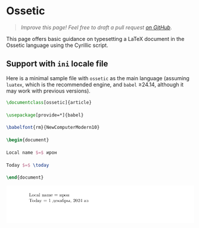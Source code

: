 # Ossetic

<blockquote>
  <p><em>Improve this page! Feel free to draft a pull request <a href="https://github.com/latex3/babel/tree/docs/docs">on GitHub</a></em>.</p>
</blockquote>

This page offers basic guidance on typesetting a LaTeX document in the
Ossetic language using the Cyrillic script.

## Support with `ini` locale file

Here is a minimal sample file with `ossetic` as the main language
(assuming `luatex`, which is the recommended engine, and `babel` ≥24.14,
although it may work with previous versions).

```tex
\documentclass[ossetic]{article}

\usepackage[provide=*]{babel}

\babelfont{rm}{NewComputerModern10}

\begin{document}

Local name $=$ ирон

Today $=$ \today

\end{document}
```

![](../media/locale-ossetic.png)